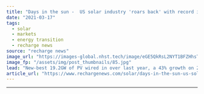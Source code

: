 ```yaml
---
title: "Days in the sun -  US solar industry 'roars back' with record install in 2020"
date: "2021-03-17"
tags: 
  - solar
  - markets
  - energy transition
  - recharge news
source: "recharge news"
image_url: "https://images-global.nhst.tech/image/eGE5QkRsL2NYT1BFZHhsTnJsQ1RKZXpCdS93L2g0dEVBd05WYjdFK2lRND0=/nhst/binary/5f45e757106a7e53e0a3749ed2e82d02"
image_fp: "/assets/img/post_thumbnails/85.jpg"
lead: "New-best 19.2GW of PV wired in over last year, a 43% growth on 2019, according to new Solar Energy Industries Association figures"
article_url: "https://www.rechargenews.com/solar/days-in-the-sun-us-solar-industry-roars-back-with-record-install-in-2020/2-1-982612"
---
```


---
